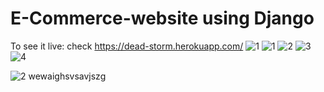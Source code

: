 # E-Commerce-website using Django
To see it live: check https://dead-storm.herokuapp.com/
![1](https://user-images.githubusercontent.com/59016710/106351824-9f62bf80-6304-11eb-83d4-3985a4bf8da8.PNG)
![1](https://user-images.githubusercontent.com/59016710/106379152-f1bce280-63cf-11eb-936d-d05b0f1629c4.PNG)
![2](https://user-images.githubusercontent.com/59016710/106351819-9b36a200-6304-11eb-8808-5a4a77e6f4b2.PNG)
![3](https://user-images.githubusercontent.com/59016710/106351821-9d006580-6304-11eb-9fa3-44a9aa762398.PNG)
![4](https://user-images.githubusercontent.com/59016710/106351823-9e319280-6304-11eb-8690-e7ad4a6a3882.PNG)

![2](https://user-images.githubusercontent.com/59016710/106379153-f386a600-63cf-11eb-995c-31a418e1cce2.PNG)
wewaighsvsavjszg
